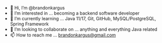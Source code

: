 - 👋 Hi, I’m @brandonkargus
- 👀 I’m interested in ... becoming a backend software developer
- 🌱 I’m currently learning ... Java 11/17, Git, GitHub, MySQL/PostgreSQL, Spring Framework
- 💞️ I’m looking to collaborate on ... anything and everything Java related
- 📫 How to reach me ... brandonkargus@gmail.com

<!---
brandonkargus/brandonkargus is a ✨ special ✨ repository because its `README.md` (this file) appears on your GitHub profile.
You can click the Preview link to take a look at your changes.
--->
